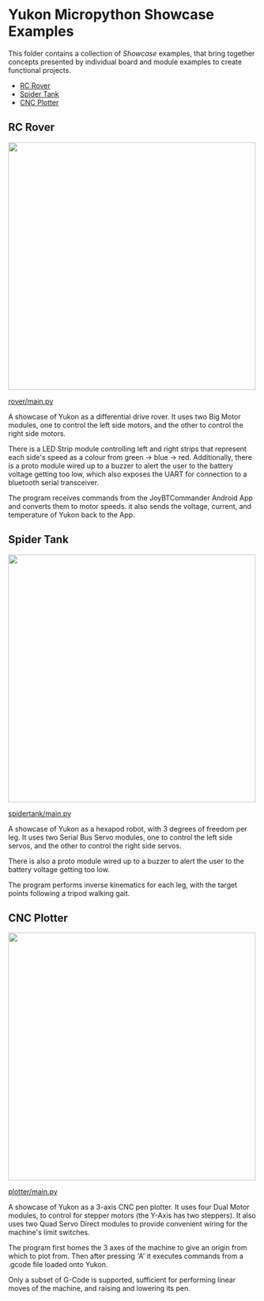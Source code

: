 # Yukon Micropython Showcase Examples <!-- omit in toc -->

This folder contains a collection of *Showcase* examples, that bring together concepts presented by individual board and module examples to create functional projects.

- [RC Rover](#rc-rover)
- [Spider Tank](#spider-tank)
- [CNC Plotter](#cnc-plotter)


## RC Rover

<img src="https://shop.pimoroni.com/cdn/shop/files/yukon-projects-4_1500x1500_crop_center.jpg" width="500">

[rover/main.py](rover/main.py)

A showcase of Yukon as a differential drive rover. It uses two Big Motor modules, one to control the left side motors, and the other to control the right side motors.

There is a LED Strip module controlling left and right strips that represent each side's speed as a colour from green -> blue -> red. Additionally, there is a proto module wired up to a buzzer to alert the user to the battery voltage getting too low, which also exposes the UART for connection to a bluetooth serial transceiver.

The program receives commands from the JoyBTCommander Android App and converts them to motor speeds. it also sends the voltage, current, and temperature of Yukon back to the App.


## Spider Tank

<img src="https://shop.pimoroni.com/cdn/shop/files/yukon-projects-3_1500x1500_crop_center.jpg" width="500">

[spidertank/main.py](spidertank/main.py)

A showcase of Yukon as a hexapod robot, with 3 degrees of freedom per leg. It uses two Serial Bus Servo modules, one to control the left side servos, and the other to control the right side servos.

There is also a proto module wired up to a buzzer to alert the user to the battery voltage getting too low.

The program performs inverse kinematics for each leg, with the target points following a tripod walking gait.


## CNC Plotter

<img src="https://shop.pimoroni.com/cdn/shop/files/yukon-projects-7_1500x1500_crop_center.jpg" width="500">

[plotter/main.py](plotter/main.py)

A showcase of Yukon as a 3-axis CNC pen plotter. It uses four Dual Motor modules, to control for stepper motors (the Y-Axis has two steppers). It also uses two Quad Servo Direct modules to provide convenient wiring for the machine's limit switches.

The program first homes the 3 axes of the machine to give an origin from which to plot from. Then after pressing 'A' it executes commands from a .gcode file loaded onto Yukon.

Only a subset of G-Code is supported, sufficient for performing linear moves of the machine, and raising and lowering its pen.
